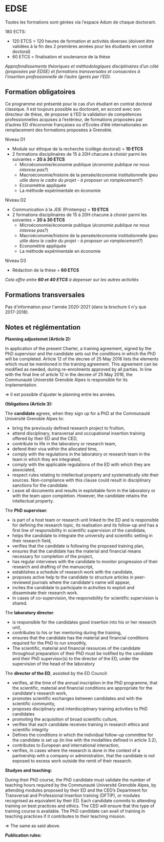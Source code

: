 # EDSE 

Toutes les formations sont gérées via l'espace Adum de chaque doctorant.

180 ECTS: 

- 120 ETCS = 120 heures de formation et activités diverses (doivent être validées à la fin des 2 premières années pour
les étudiants en contrat doctoral)
- 60 ETCS = finalisation et soutenance de la thèse 

*Approfondissements théoriques et méthodologiques disciplinaires d’un côté (proposées par EDSE) et formations transversales et consacrées à l’insertion professionnelle de l’autre (gerés par l'ED).*

## Formation obligatoires 

Ce programme est présenté pour le cas d’un étudiant en contrat doctoral classique. 
Il est toujours possible au doctorant, en accord avec son directeur de thèse, de proposer à l’ED la validation de compétences professionnelles acquises à l’extérieur, de formations proposées par d’autres ED d’économie françaises ou d’Ecoles d’été internationales en remplacement des formations proposées à Grenoble. 

Niveau D1

- Module sur éthique de la recherche (collège doctoral) = **10 ETCS**
- 2 formations disciplinaires de 15 à 20H chacune à choisir parmi les suivantes = **20 à 30 ETCS**
    * Microéconomie/économie publique (*économie publique ne nous interese pas?*)
    * Macroéconomie/histoire de la pensée/économie institutionnelle (*peu utile dans le cadre du projet - à proposer un ramplecement?*)
    * Econométrie appliquée
    * La méthode expérimentale en économie

Niveau D2

- Communication à la JDE (Printemps) = **10 ETCS**
- 2 formations disciplinaires de 15 à 20H chacune à choisir parmi les suivantes = **20 à 30 ETCS**
    * Microéconomie/économie publique (*économie publique ne nous interese pas?*)
    * Macroéconomie/histoire de la pensée/économie institutionnelle (*peu utile dans le cadre du projet - à proposer un ramplecement?*)
    * Econométrie appliquée
    * La méthode expérimentale en économie

Niveau D3 

- Rédaction de la thèse = **60 ETCS**

*Cela offre entre **60 et 40 ETCS** à depenser sur les autres activités*

## Formations transversales 

Pas d'information pour l'année 2020-2021 (dans la brochure il n'y que 2017-2018).

## Notes et réglémentation 

**Planning adjustemet (Article 2):**

In application of the present Charter, a training agreement, signed by the PhD supervisor and the candidate sets out the conditions in which the PhD will be completed. 
Article 12 of the decree of 25 May 2016 lists the elements which must be mentioned in the training agreement.
This agreement can be modified as needed, during re-enrolments approved by all parties. 
In line with the final line of article 12 in the decree of 25 May 2016, the Communauté Université Grenoble Alpes is responsible for its implementation. 

=> Il est possible d'ajuster le planning entre les années.

**Obligations (Article 3):**

The **candidate** agrees, when they sign up for a PhD at the Communauté Université Grenoble Alpes to:

-	bring the previously defined research project to fruition,
-	attend disciplinary, transversal and occupational insertion training offered by their ED and the CED,
-	contribute to life in the laboratory or research team,
-	defend their viva within the allocated time,
-	comply with the regulations in the laboratory or research team in the team in which they are integrated,
-	comply with the applicable regulations of the ED with which they are associated,
-	respect rules relating to intellectual property and systematically site their sources. Non-compliance with this clause could result in disciplinary sanctions for the candidate.
-	Leave all documents and results in exploitable form in the laboratory or with the team upon completion. However, the candidate retains the intellectual property.

The **PhD supervisor**:

-	is part of a host team or research unit linked to the ED and is responsible for defining the research topic, its realisation and its follow-up and has a first line of responsibility in scientific supervision of the candidate,
-	helps the candidate to integrate the university and scientific setting in their research field,
-	verifies that the candidate is following the proposed training plan,
-	ensures that the candidate has the material and financial means necessary for completion of the project,
-	has regular interviews with the candidate to monitor progression of their research and drafting of the manuscript,
-	establishes a schedule of research work with the candidate,
-	proposes active help to the candidate to structure articles in peer-reviewed journals where the candidate's name will appear,
-	incites the candidate to participate in activities to exploit and disseminate their research work.
-	In cases of co-supervision, the responsibility for scientific supervision is shared.

The **laboratory director**: 

-	is responsible for the candidates good insertion into his or her research unit,
-	contributes to his or her mentoring during the training,
-	ensures that the candidate has the material and financial conditions required for the PhD to run smoothly,
-	The scientific, material and financial resources of the candidate throughout preparation of their PhD must be notified by the candidate and their PhD supervisor(s) to the director of the ED, under the supervision of the head of the laboratory

The **director of the ED**, assisted by the ED Council:

-	verifies, at the time of the annual inscription in the PhD programme, that the scientific, material and financial conditions are appropriate for the candidate's research work,
-	promotes scientific exchanges between candidates and with the scientific community,
-	proposes disciplinary and interdisciplinary training activities to PhD candidates
-	promoting the acquisition of broad scientific culture,
-	verifies that each candidate receives training in research ethics and scientific integrity
-	Defines the conditions in which the individual follow-up committee for the candidate is set up (in line with the modalities defined in article 3.2),
-	contributes to European and international interaction,
-	verifies, in cases where the research is done in the context of a partnership with a company or administration, that the candidate is not exposed to excess work outside the remit of their research.

**Studyes and teaching:**

During their PhD course, the PhD candidate must validate the number of teaching hours required by the Communauté Université Grenoble Alpes, by attending modules proposed by their ED and the CED’s Department for Transversal and Professional Insertion training (DFTIP), or modules recognised as equivalent by their ED.
Each candidate commits to attending training on best practices and ethics. 
The CED will ensure that this type of training course is available. 
The PhD candidate can avail of training in teaching practices if it contributes to their teaching mission.

=> The same as said above. 

**Publication rules:**